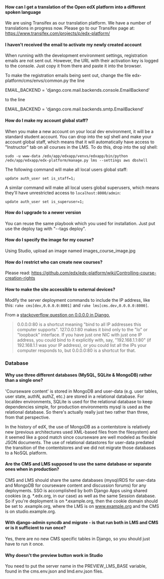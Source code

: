 #### How can I get a translation of the Open edX platform into a different spoken language

We are using Transifex as our translation platform. We have a number of translations in progress now. Please go to our Transifex page at: https://www.transifex.com/projects/p/edx-platform/

#### I haven't received the email to activate my newly created account

When running with the development environment settings, registration emails are not sent out. However, the URL with their activation key is logged to the console. Just copy it from there and paste it into the browser.

To make the registration emails being sent out, change the file edx-platform/cms/envs/common.py the line

EMAIL_BACKEND = 'django.core.mail.backends.console.EmailBackend'

to the line

EMAIL_BACKEND = 'django.core.mail.backends.smtp.EmailBackend'

#### How do I make my account global staff?

When you make a new account on your local dev environment, it will be a standard student account. You can drop into the sql shell and make your account global staff, which means that it will automatically have access to "Instructor" tab on all courses in the LMS. To do this, drop into the sql shell:

`sudo -u www-data /edx/app/edxapp/venvs/edxapp/bin/python /edx/app/edxapp/edx-platform/manage.py lms --settings aws dbshell`

The following command will make all local users global staff:

`update auth_user set is_staff=1;`

A similar command will make all local users global superusers, which means they'll have unrestricted access to `localhost:8000/admin`:

`update auth_user set is_superuser=1;`

#### How do I upgrade to a newer version

You can reuse the same playbook which you used for installation. Just put use the deploy tag with  "--tags deploy".


#### How do I specify the image for my course?

Using Studio, upload an image named images_course_image.jpg

#### How do I restrict who can create new courses?

Please read: https://github.com/edx/edx-platform/wiki/Controlling-course-creation-rights

#### How to make the site accessible to external devices?

Modify the server deployment commands to include the IP address, like this: `rake cms[dev,0.0.0.0:8001]` and `rake lms[cms.dev,0.0.0.0:8000]`.

From a [stackoverflow question on 0.0.0.0 in Django](http://stackoverflow.com/questions/1621457/about-ip-0-0-0-0django),

> 0.0.0.0:80 is a shortcut meaning "bind to all IP addresses this computer supports". 127.0.0.1:80 makes it bind only to the "lo" or "loopback" interface. If you have just one NIC with just one IP address, you could bind to it explicitly with, say, "192.168.1.1:80" (if 192.168.1.1 was your IP address), or you could list all the IPs your computer responds to, but 0.0.0.0:80 is a shortcut for that.

### Database

#### Why use three different databases (MySQL, SQLite & MongoDB) rather than a single one?

'Courseware content' is stored in MongoDB and user-data (e.g. user tables, user state, authN, authZ, etc.) are stored in a relational database. For localdev environments, SQLite is used for the relational database to keep dependencies simple, for production environments mysql is used as the relational database. So there's actually really just two rather than three, from that perspective.

In the history of edX, the use of MongoDB as a contentstore is relatively new (previous architectures used XML-based files from the filesystem) and it seemed like a good match since courseware are well modeled as flexible JSON documents. The use of relational datastores for user-data predated the transition of the contentstores and we did not migrate those databases to a NoSQL platform.

#### Are the CMS and LMS supposed to use the same database or separate ones when in production?

CMS and LMS should share the same databases (mysql/RDS for user-data and MongoDB for courseware content and discussion forums) for any deployments. SSO is accomplished by both Django Apps using shared cookies (e.g.   *.edx.org, in our case) as well as the same Session database. So if you're deployment is on *.example.org, then the cookie domain should be set to .example.org, where the LMS is on www.example.org and the CMS is on studio.example.org.

#### With django-admin syncdb and migrate - is that run both in LMS and CMS or is it sufficient to run once?

Yes, there are no new CMS specific tables in Django, so you should just have to run it once.

#### Why doesn't the preview button work in Studio

You need to put the server name in the PREVIEW_LMS_BASE variable, found in the cms.env.json and lmd.env.json files.
